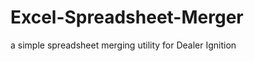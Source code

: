 Excel-Spreadsheet-Merger
========================

a simple spreadsheet merging utility for Dealer Ignition